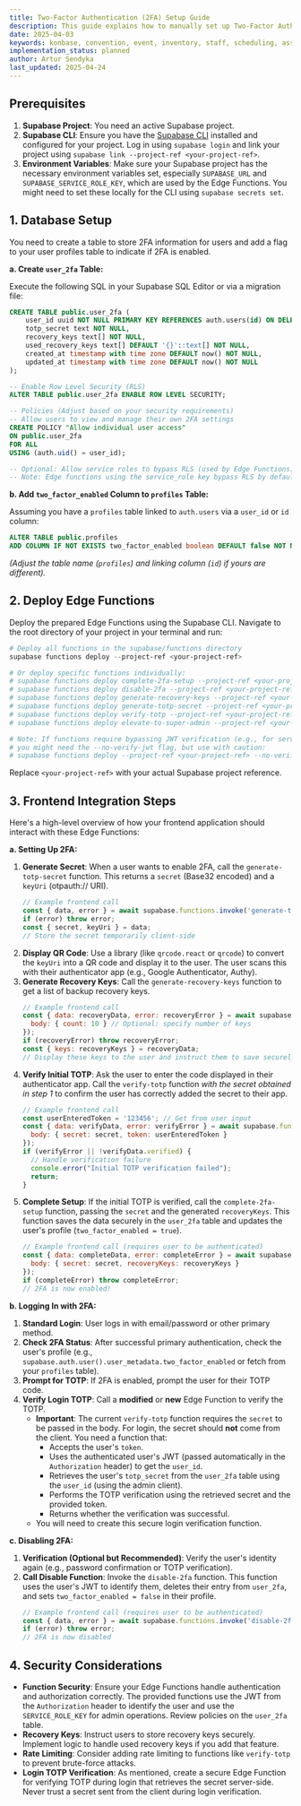 ```yaml
---
title: Two-Factor Authentication (2FA) Setup Guide
description: This guide explains how to manually set up Two-Factor Authentication (2FA) using the pre-built Supabase Edge Functions available in the `supabase/functions` directory of this project.
date: 2025-04-03
keywords: konbase, convention, event, inventory, staff, scheduling, association
implementation_status: planned
author: Artur Sendyka
last_updated: 2025-04-24
---
```


## Prerequisites

1.  **Supabase Project**: You need an active Supabase project.
2.  **Supabase CLI**: Ensure you have the [Supabase CLI](https://supabase.com/docs/guides/cli) installed and configured for your project. Log in using `supabase login` and link your project using `supabase link --project-ref <your-project-ref>`.
3.  **Environment Variables**: Make sure your Supabase project has the necessary environment variables set, especially `SUPABASE_URL` and `SUPABASE_SERVICE_ROLE_KEY`, which are used by the Edge Functions. You might need to set these locally for the CLI using `supabase secrets set`.

## 1. Database Setup

You need to create a table to store 2FA information for users and add a flag to your user profiles table to indicate if 2FA is enabled.

**a. Create `user_2fa` Table:**

Execute the following SQL in your Supabase SQL Editor or via a migration file:

```sql
CREATE TABLE public.user_2fa (
    user_id uuid NOT NULL PRIMARY KEY REFERENCES auth.users(id) ON DELETE CASCADE,
    totp_secret text NOT NULL,
    recovery_keys text[] NOT NULL,
    used_recovery_keys text[] DEFAULT '{}'::text[] NOT NULL,
    created_at timestamp with time zone DEFAULT now() NOT NULL,
    updated_at timestamp with time zone DEFAULT now() NOT NULL
);

-- Enable Row Level Security (RLS)
ALTER TABLE public.user_2fa ENABLE ROW LEVEL SECURITY;

-- Policies (Adjust based on your security requirements)
-- Allow users to view and manage their own 2FA settings
CREATE POLICY "Allow individual user access"
ON public.user_2fa
FOR ALL
USING (auth.uid() = user_id);

-- Optional: Allow service roles to bypass RLS (used by Edge Functions)
-- Note: Edge functions using the service_role key bypass RLS by default.
```

**b. Add `two_factor_enabled` Column to `profiles` Table:**

Assuming you have a `profiles` table linked to `auth.users` via a `user_id` or `id` column:

```sql
ALTER TABLE public.profiles
ADD COLUMN IF NOT EXISTS two_factor_enabled boolean DEFAULT false NOT NULL;
```

*(Adjust the table name (`profiles`) and linking column (`id`) if yours are different).*

## 2. Deploy Edge Functions

Deploy the prepared Edge Functions using the Supabase CLI. Navigate to the root directory of your project in your terminal and run:

```powershell
# Deploy all functions in the supabase/functions directory
supabase functions deploy --project-ref <your-project-ref>

# Or deploy specific functions individually:
# supabase functions deploy complete-2fa-setup --project-ref <your-project-ref>
# supabase functions deploy disable-2fa --project-ref <your-project-ref>
# supabase functions deploy generate-recovery-keys --project-ref <your-project-ref>
# supabase functions deploy generate-totp-secret --project-ref <your-project-ref>
# supabase functions deploy verify-totp --project-ref <your-project-ref>
# supabase functions deploy elevate-to-super-admin --project-ref <your-project-ref> # If needed

# Note: If functions require bypassing JWT verification (e.g., for service role operations),
# you might need the --no-verify-jwt flag, but use with caution:
# supabase functions deploy --project-ref <your-project-ref> --no-verify-jwt
```

Replace `<your-project-ref>` with your actual Supabase project reference.

## 3. Frontend Integration Steps

Here's a high-level overview of how your frontend application should interact with these Edge Functions:

**a. Setting Up 2FA:**

1.  **Generate Secret**: When a user wants to enable 2FA, call the `generate-totp-secret` function. This returns a `secret` (Base32 encoded) and a `keyUri` (otpauth:// URI).
    ```javascript
    // Example frontend call
    const { data, error } = await supabase.functions.invoke('generate-totp-secret');
    if (error) throw error;
    const { secret, keyUri } = data;
    // Store the secret temporarily client-side
    ```
2.  **Display QR Code**: Use a library (like `qrcode.react` or `qrcode`) to convert the `keyUri` into a QR code and display it to the user. The user scans this with their authenticator app (e.g., Google Authenticator, Authy).
3.  **Generate Recovery Keys**: Call the `generate-recovery-keys` function to get a list of backup recovery keys.
    ```javascript
    // Example frontend call
    const { data: recoveryData, error: recoveryError } = await supabase.functions.invoke('generate-recovery-keys', {
      body: { count: 10 } // Optional: specify number of keys
    });
    if (recoveryError) throw recoveryError;
    const { keys: recoveryKeys } = recoveryData;
    // Display these keys to the user and instruct them to save securely.
    ```
4.  **Verify Initial TOTP**: Ask the user to enter the code displayed in their authenticator app. Call the `verify-totp` function *with the secret obtained in step 1* to confirm the user has correctly added the secret to their app.
    ```javascript
    // Example frontend call
    const userEnteredToken = '123456'; // Get from user input
    const { data: verifyData, error: verifyError } = await supabase.functions.invoke('verify-totp', {
      body: { secret: secret, token: userEnteredToken }
    });
    if (verifyError || !verifyData.verified) {
      // Handle verification failure
      console.error("Initial TOTP verification failed");
      return;
    }
    ```
5.  **Complete Setup**: If the initial TOTP is verified, call the `complete-2fa-setup` function, passing the `secret` and the generated `recoveryKeys`. This function saves the data securely in the `user_2fa` table and updates the user's profile (`two_factor_enabled = true`).
    ```javascript
    // Example frontend call (requires user to be authenticated)
    const { data: completeData, error: completeError } = await supabase.functions.invoke('complete-2fa-setup', {
      body: { secret: secret, recoveryKeys: recoveryKeys }
    });
    if (completeError) throw completeError;
    // 2FA is now enabled!
    ```

**b. Logging In with 2FA:**

1.  **Standard Login**: User logs in with email/password or other primary method.
2.  **Check 2FA Status**: After successful primary authentication, check the user's profile (e.g., `supabase.auth.user().user_metadata.two_factor_enabled` or fetch from your `profiles` table).
3.  **Prompt for TOTP**: If 2FA is enabled, prompt the user for their TOTP code.
4.  **Verify Login TOTP**: Call a **modified** or **new** Edge Function to verify the TOTP.
    *   **Important**: The current `verify-totp` function requires the `secret` to be passed in the body. For login, the secret should **not** come from the client. You need a function that:
        *   Accepts the user's `token`.
        *   Uses the authenticated user's JWT (passed automatically in the `Authorization` header) to get the `user_id`.
        *   Retrieves the user's `totp_secret` from the `user_2fa` table using the `user_id` (using the admin client).
        *   Performs the TOTP verification using the retrieved secret and the provided token.
        *   Returns whether the verification was successful.
    *   You will need to create this secure login verification function.

**c. Disabling 2FA:**

1.  **Verification (Optional but Recommended)**: Verify the user's identity again (e.g., password confirmation or TOTP verification).
2.  **Call Disable Function**: Invoke the `disable-2fa` function. This function uses the user's JWT to identify them, deletes their entry from `user_2fa`, and sets `two_factor_enabled = false` in their profile.
    ```javascript
    // Example frontend call (requires user to be authenticated)
    const { data, error } = await supabase.functions.invoke('disable-2fa');
    if (error) throw error;
    // 2FA is now disabled
    ```

## 4. Security Considerations

*   **Function Security**: Ensure your Edge Functions handle authentication and authorization correctly. The provided functions use the JWT from the `Authorization` header to identify the user and use the `SERVICE_ROLE_KEY` for admin operations. Review policies on the `user_2fa` table.
*   **Recovery Keys**: Instruct users to store recovery keys securely. Implement logic to handle used recovery keys if you add that feature.
*   **Rate Limiting**: Consider adding rate limiting to functions like `verify-totp` to prevent brute-force attacks.
*   **Login TOTP Verification**: As mentioned, create a secure Edge Function for verifying TOTP during login that retrieves the secret server-side. Never trust a secret sent from the client during login verification.